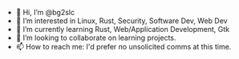 - 👋 Hi, I’m @bg2slc
- 👀 I’m interested in Linux, Rust, Security, Software Dev, Web Dev
- 🌱 I’m currently learning Rust, Web/Application Development, Gtk
- 💞️ I’m looking to collaborate on learning projects.
- 📫 How to reach me: I'd prefer no unsolicited comms at this time.

<!---
bg2slc/bg2slc is a ✨ special ✨ repository because its `README.md` (this file) appears on your GitHub profile.
You can click the Preview link to take a look at your changes.
--->
